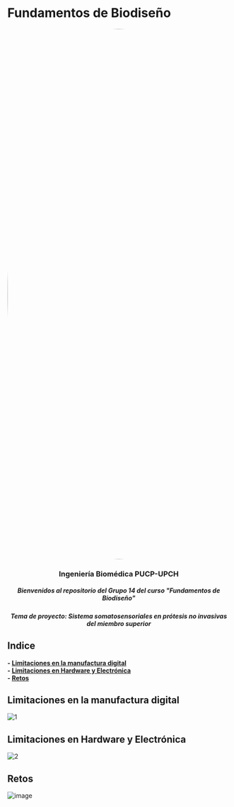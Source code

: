 # Fundamentos de Biodiseño
</p>
<image align="center;" width="1200px;" style="border-radius: 90%;" src ="../Imágenes/imagen_read.png">
  <h3 align="center">
Ingeniería Biomédica PUCP-UPCH
  </h3>
  <h5 align="center">
     Bienvenidos al repositorio del Grupo 14 del curso "Fundamentos de Biodiseño"
  </h5>
</p>


</p>
  <h5 align="center">
    Tema de proyecto: Sistema somatosensoriales en prótesis no invasivas del miembro superior
  </h5>
  
</p>

## Indice

**- [Limitaciones en la manufactura digital](#Limitaciones_en_la_manufactura_digital)**<br>
**- [Limitaciones en Hardware y Electrónica](#RLimitaciones_en_Hardware_y_Electrónica)**<br>
**- [Retos](#Retos)**<br>




## Limitaciones en la manufactura digital
![1](https://github.com/miguel-isidro05/Repositorio_FUNBIO/assets/143018589/bbad570f-32f6-473e-8892-6765a47fac74)


## Limitaciones en Hardware y Electrónica
![2](https://github.com/miguel-isidro05/Repositorio_FUNBIO/assets/143018589/4c2a3aef-867b-4911-9161-ed683ceb268c)


## Retos
![image](https://github.com/miguel-isidro05/Repositorio_FUNBIO/assets/143018589/f1a3bd7f-7c13-488d-8268-1d69fdf0b067)




